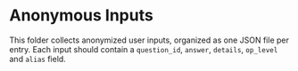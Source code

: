 # Anonymous Inputs

This folder collects anonymized user inputs, organized as one JSON file per entry. Each input should contain a `question_id`, `answer`, `details`, `op_level` and `alias` field.
